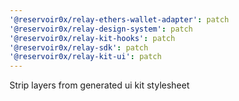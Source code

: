 ```yaml
---
'@reservoir0x/relay-ethers-wallet-adapter': patch
'@reservoir0x/relay-design-system': patch
'@reservoir0x/relay-kit-hooks': patch
'@reservoir0x/relay-sdk': patch
'@reservoir0x/relay-kit-ui': patch
---
```


Strip layers from generated ui kit stylesheet
